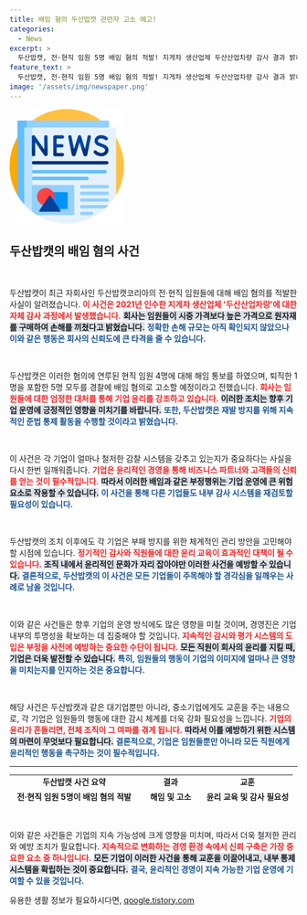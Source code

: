 ```yaml
---
title: 배임 혐의 두산밥캣 관련자 고소 예고!
categories:
  - News
excerpt: >
  두산밥캣, 전·현직 임원 5명 배임 혐의 적발! 지게차 생산업체 두산산업차량 감사 결과 밝혀진 충격적인 사실, 해임 및 고소 예정. 재발 방지에 나서는 두산밥캣의 향후 행보는? 클릭해 확인하세요!
feature_text: >
  두산밥캣, 전·현직 임원 5명 배임 혐의 적발! 지게차 생산업체 두산산업차량 감사 결과 밝혀진 충격적인 사실, 해임 및 고소 예정. 재발 방지에 나서는 두산밥캣의 향후 행보는? 클릭해 확인하세요!
image: '/assets/img/newspaper.png'
---
```


<p><img src="/assets/img/newspaper.png" alt="kimp 속보" /></p>

<h2 data-ke-size="size26">두산밥캣의 배임 혐의 사건</h2>

<p data-ke-size="size16">&nbsp;</p>

<p>두산밥캣이 최근 자회사인 두산밥캣코리아의 전·현직 임원들에 대해 배임 혐의를 적발한 사실이 알려졌습니다. <b><span style="color: #ee2323;">이 사건은 2021년 인수한 지게차 생산업체 '두산산업차량'에 대한 자체 감사 과정에서 발생했습니다.</span></b> <b><span style="background-color: #21538527;">회사는 임원들이 시중 가격보다 높은 가격으로 원자재를 구매하여 손해를 끼쳤다고 밝혔습니다.</span></b> <b><span style="color: #1a5490;">정확한 손해 규모는 아직 확인되지 않았으나 이와 같은 행동은 회사의 신뢰도에 큰 타격을 줄 수 있습니다.</span></b> </p>

<p data-ke-size="size16">&nbsp;</p>

<p>두산밥캣은 이러한 혐의에 연루된 현직 임원 4명에 대해 해임 통보를 하였으며, 퇴직한 1명을 포함한 5명 모두를 경찰에 배임 혐의로 고소할 예정이라고 전했습니다. <b><span style="color: #ee2323;">회사는 임원들에 대한 엄정한 대처를 통해 기업 윤리를 강조하고 있습니다.</span></b> <b><span style="background-color: #21538527;">이러한 조치는 향후 기업 운영에 긍정적인 영향을 미치기를 바랍니다.</span></b> <b><span style="color: #1a5490;">또한, 두산밥캣은 재발 방지를 위해 지속적인 준법 통제 활동을 수행할 것이라고 밝혔습니다.</span></b></p>

<p data-ke-size="size16">&nbsp;</p>

<p>이 사건은 각 기업이 얼마나 철저한 감찰 시스템을 갖추고 있는지가 중요하다는 사실을 다시 한번 일깨워줍니다. <b><span style="color: #ee2323;">기업은 윤리적인 경영을 통해 비즈니스 파트너와 고객들의 신뢰를 얻는 것이 필수적입니다.</span></b> <b><span style="background-color: #21538527;">따라서 이러한 배임과 같은 부정행위는 기업 운영에 큰 위험 요소로 작용할 수 있습니다.</span></b> <b><span style="color: #1a5490;">이 사건을 통해 다른 기업들도 내부 감사 시스템을 재검토할 필요성이 있습니다.</span></b></p>

<p data-ke-size="size16">&nbsp;</p>

<p>두산밥캣의 조치 이후에도 각 기업은 부패 방지를 위한 체계적인 관리 방안을 고민해야 할 시점에 있습니다. <b><span style="color: #ee2323;">정기적인 감사와 직원들에 대한 윤리 교육이 효과적인 대책이 될 수 있습니다.</span></b> <b><span style="background-color: #21538527;">조직 내에서 윤리적인 문화가 자리 잡아야만 이러한 사건을 예방할 수 있습니다.</span></b> <b><span style="color: #1a5490;">결론적으로, 두산밥캣의 이 사건은 모든 기업들이 주목해야 할 경각심을 일깨우는 사례로 남을 것입니다.</span></b></p>

<p data-ke-size="size16">&nbsp;</p>

<p>이와 같은 사건들은 향후 기업의 운영 방식에도 많은 영향을 미칠 것이며, 경영진은 기업 내부의 투명성을 확보하는 데 집중해야 할 것입니다. <b><span style="color: #ee2323;">지속적인 감시와 평가 시스템의 도입은 부정을 사전에 예방하는 중요한 수단이 됩니다.</span></b> <b><span style="background-color: #21538527;">모든 직원이 회사의 윤리를 지킬 때, 기업은 더욱 발전할 수 있습니다.</span></b> <b><span style="color: #1a5490;">특히, 임원들의 행동이 기업의 이미지에 얼마나 큰 영향을 미치는지를 인지하는 것은 중요합니다.</span></b></p>

<p data-ke-size="size16">&nbsp;</p>

<p>해당 사건은 두산밥캣과 같은 대기업뿐만 아니라, 중소기업에게도 교훈을 주는 내용으로, 각 기업은 임원들의 행동에 대한 감시 체계를 더욱 강화 필요성을 느낍니다. <b><span style="color: #ee2323;">기업의 윤리가 흔들리면, 전체 조직이 그 여파를 겪게 됩니다.</span></b> <b><span style="background-color: #21538527;">따라서 이를 예방하기 위한 시스템의 마련이 무엇보다 필요합니다.</span></b> <b><span style="color: #1a5490;">결론적으로, 기업은 임원들뿐만 아니라 모든 직원에게 윤리적인 행동을 촉구하는 것이 필수적입니다.</span></b> </p>

<hr />

<table style="width: 100%; height: 50px;">
<tr>
<td style="text-align: center; height: 17px;"><b>두산밥캣 사건 요약</b></td>
<td style="text-align: center; height: 17px;"><b>결과</b></td>
<td style="text-align: center; height: 17px;"><b>교훈</b></td>
</tr>
<tr>
<td style="text-align: center; height: 17px;"><b>전·현직 임원 5명이 배임 혐의 적발</b></td>
<td style="text-align: center; height: 17px;"><b>해임 및 고소</b></td>
<td style="text-align: center; height: 17px;"><b>윤리 교육 및 감사 필요성</b></td>
</tr>
<tr>
<td style="text-align: center; height: 17px;"><b>두산산업차량 인수 후 자체 감사 시행</b></td>
<td style="text-align: center; height: 17px;"><b>신뢰도 하락 우려</b></td>
<td style="text-align: center; height: 17px;"><b>내부 통제 시스템 강화</b></td>
</tr>
<tr>
<td style="text-align: center; height: 17px;"><b>시중보다 높은 가격에 원자재 구매</b></td>
<td style="text-align: center; height: 17px;"><b>손해 규모 미상</b></td>
<td style="text-align: center; height: 17px;"><b>경영 투명성 확보</b></td>
</tr>
</table>

<p data-ke-size="size16">&nbsp;</p> 

<p>이와 같은 사건들은 기업의 지속 가능성에 크게 영향을 미치며, 따라서 더욱 철저한 관리와 예방 조치가 필요합니다. <b><span style="color: #ee2323;">지속적으로 변화하는 경영 환경 속에서 신뢰 구축은 가장 중요한 요소 중 하나입니다.</span></b> <b><span style="background-color: #21538527;">모든 기업이 이러한 사건을 통해 교훈을 이끌어내고, 내부 통제 시스템을 확립하는 것이 중요합니다.</span></b> <b><span style="color: #1a5490;">결국, 윤리적인 경영이 지속 가능한 기업 운영에 기여할 수 있을 것입니다.</span></b> </p>
유용한 생활 정보가 필요하시다면, <a href="https://qoogle.tistory.com" rel="dofollow">qoogle.tistory.com</a>


